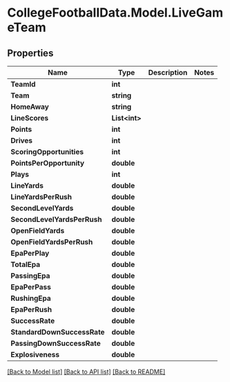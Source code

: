 # CollegeFootballData.Model.LiveGameTeam

## Properties

Name | Type | Description | Notes
------------ | ------------- | ------------- | -------------
**TeamId** | **int** |  | 
**Team** | **string** |  | 
**HomeAway** | **string** |  | 
**LineScores** | **List&lt;int&gt;** |  | 
**Points** | **int** |  | 
**Drives** | **int** |  | 
**ScoringOpportunities** | **int** |  | 
**PointsPerOpportunity** | **double** |  | 
**Plays** | **int** |  | 
**LineYards** | **double** |  | 
**LineYardsPerRush** | **double** |  | 
**SecondLevelYards** | **double** |  | 
**SecondLevelYardsPerRush** | **double** |  | 
**OpenFieldYards** | **double** |  | 
**OpenFieldYardsPerRush** | **double** |  | 
**EpaPerPlay** | **double** |  | 
**TotalEpa** | **double** |  | 
**PassingEpa** | **double** |  | 
**EpaPerPass** | **double** |  | 
**RushingEpa** | **double** |  | 
**EpaPerRush** | **double** |  | 
**SuccessRate** | **double** |  | 
**StandardDownSuccessRate** | **double** |  | 
**PassingDownSuccessRate** | **double** |  | 
**Explosiveness** | **double** |  | 

[[Back to Model list]](../../README.md#documentation-for-models) [[Back to API list]](../../README.md#documentation-for-api-endpoints) [[Back to README]](../../README.md)


